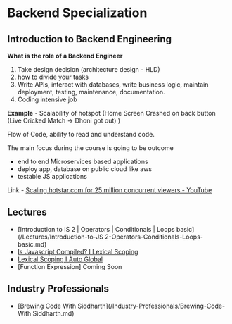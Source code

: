 # Backend Specialization

## Introduction to Backend Engineering 

**What is the role of a Backend Engineer**

1. Take design decision (architecture design - HLD)
2. how to divide your tasks
3. Write APIs, interact with databases, write business logic, maintain deployment, testing, maintenance, documentation.
4. Coding intensive job

**Example** - Scalability of hotspot (Home Screen Crashed on back button (Live Cricked Match → Dhoni got out) )

Flow of Code, ability to read and understand code.

The main focus during the course is going to be outcome
- end to end Microservices based applications
- deploy app, database on public cloud like aws
- testable JS applications

Link - [Scaling hotstar.com for 25 million concurrent viewers - YouTube](https://www.youtube.com/watch?v=QjvyiyH4rr0)


## Lectures

- [Introduction to IS 2 | Operators | Conditionals | Loops basic](/Lectures/Introduction-to-JS 2-Operators-Conditionals-Loops-basic.md)
- [Is Javascript Compiled? I Lexical Scoping](/Lectures/Is-Javascript-Compiled?-Lexical-Scoping.md)
- [Lexical Scoping I Auto Global](Lexical-Scoping-Auto-Global.md)
- [Function Expression] Coming Soon

## Industry Professionals
- [Brewing Code With Siddharth](/Industry-Professionals/Brewing-Code-With Siddharth.md)




